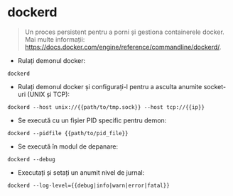 # dockerd

> Un proces persistent pentru a porni și gestiona containerele docker.
> Mai multe informații: <https://docs.docker.com/engine/reference/commandline/dockerd/>.

- Rulați demonul docker:

`dockerd`

- Rulați demonul docker și configurați-l pentru a asculta anumite socket-uri (UNIX și TCP):

`dockerd --host unix://{{path/to/tmp.sock}} --host tcp://{{ip}}`

- Se execută cu un fișier PID specific pentru demon:

`dockerd --pidfile {{path/to/pid_file}}`

- Se execută în modul de depanare:

`dockerd --debug`

- Executați și setați un anumit nivel de jurnal:

`dockerd --log-level={{debug|info|warn|error|fatal}}`

